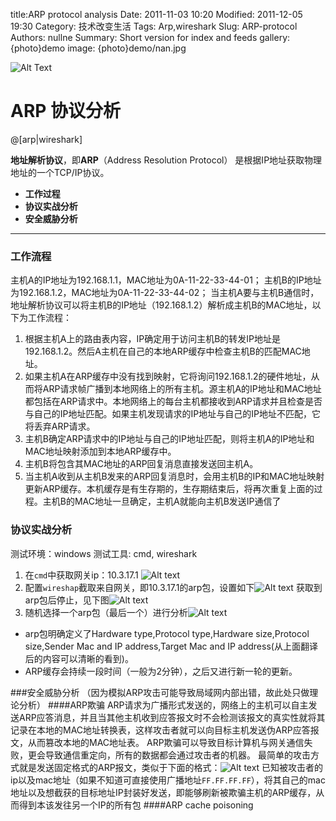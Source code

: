 title:ARP protocol analysis 
Date: 2011-11-03 10:20
Modified: 2011-12-05 19:30
Category: 技术改变生活 
Tags: Arp,wireshark 
Slug: ARP-protocol 
Authors: nullne 
Summary: Short version for index and feeds
gallery: {photo}demo
image: {photo}demo/nan.jpg



![Alt Text]({filename}./images/nan.jpg)
# ARP 协议分析

@[arp|wireshark]

**地址解析协议**，即**ARP**（Address Resolution Protocol） 是根据IP地址获取物理地址的一个TCP/IP协议。


- **工作过程**
- **协议实战分析**
- **安全威胁分析**
----------
### 工作流程
主机A的IP地址为192.168.1.1，MAC地址为0A-11-22-33-44-01；
主机B的IP地址为192.168.1.2，MAC地址为0A-11-22-33-44-02；
当主机A要与主机B通信时，地址解析协议可以将主机B的IP地址（192.168.1.2）解析成主机B的MAC地址，以下为工作流程：
1. 根据主机A上的路由表内容，IP确定用于访问主机B的转发IP地址是192.168.1.2。然后A主机在自己的本地ARP缓存中检查主机B的匹配MAC地址。
2. 如果主机A在ARP缓存中没有找到映射，它将询问192.168.1.2的硬件地址，从而将ARP请求帧广播到本地网络上的所有主机。源主机A的IP地址和MAC地址都包括在ARP请求中。本地网络上的每台主机都接收到ARP请求并且检查是否与自己的IP地址匹配。如果主机发现请求的IP地址与自己的IP地址不匹配，它将丢弃ARP请求。
3. 主机B确定ARP请求中的IP地址与自己的IP地址匹配，则将主机A的IP地址和MAC地址映射添加到本地ARP缓存中。
4. 主机B将包含其MAC地址的ARP回复消息直接发送回主机A。
5. 当主机A收到从主机B发来的ARP回复消息时，会用主机B的IP和MAC地址映射更新ARP缓存。本机缓存是有生存期的，生存期结束后，将再次重复上面的过程。主机B的MAC地址一旦确定，主机A就能向主机B发送IP通信了

### 协议实战分析

> 
测试环境：windows
测试工具: cmd, wireshark

1. 在`cmd`中获取网关ip：10.3.17.1 ![Alt text](./QQ图片20141028221016.png)
2. 配置`wireshap`截取来自网关，即10.3.17.1的arp包，设置如下![Alt text](./QQ图片20141028222301.png)
获取到arp包后停止，见下图![Alt text](./QQ图片20141028222312.jpg)
3. 随机选择一个arp包（最后一个）进行分析![Alt text](./QQ图片20141028222528.png)
- arp包明确定义了Hardware type,Protocol type,Hardware size,Protocol size,Sender Mac  and IP address,Target Mac and IP address(从上面翻译后的内容可以清晰的看到)。
- ARP缓存会持续一段时间（一般为2分钟），之后又进行新一轮的更新。

###安全威胁分析
（因为模拟ARP攻击可能导致局域网内部出错，故此处只做理论分析）
####ARP欺骗
ARP请求为广播形式发送的，网络上的主机可以自主发送ARP应答消息，并且当其他主机收到应答报文时不会检测该报文的真实性就将其记录在本地的MAC地址转换表，这样攻击者就可以向目标主机发送伪ARP应答报文，从而篡改本地的MAC地址表。 ARP欺骗可以导致目标计算机与网关通信失败，更会导致通信重定向，所有的数据都会通过攻击者的机器。
        最简单的攻击方式就是发送固定格式的ARP报文，类似于下面的格式：![Alt text](./QQ图片20141028224008.png)
已知被攻击者的ip以及mac地址（如果不知道可直接使用广播地址`FF.FF.FF.FF`），将其自己的mac地址以及想截获的目标地址IP封装好发送，即能够刷新被欺骗主机的ARP缓存，从而得到本该发往另一个IP的所有包
####ARP cache poisoning
 

